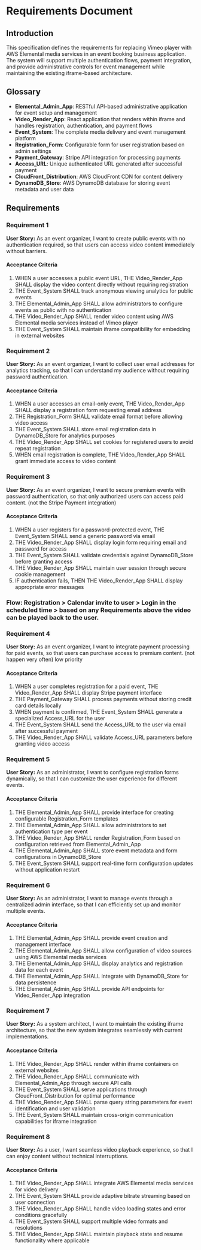 # Requirements Document

## Introduction

This specification defines the requirements for replacing Vimeo player with AWS Elemental media services in an event booking business application. The system will support multiple authentication flows, payment integration, and provide administrative controls for event management while maintaining the existing iframe-based architecture.

## Glossary

- **Elemental_Admin_App**: RESTful API-based administrative application for event setup and management
- **Video_Render_App**: React application that renders within iframe and handles registration, authentication, and payment flows
- **Event_System**: The complete media delivery and event management platform
- **Registration_Form**: Configurable form for user registration based on admin settings
- **Payment_Gateway**: Stripe API integration for processing payments
- **Access_URL**: Unique authenticated URL generated after successful payment
- **CloudFront_Distribution**: AWS CloudFront CDN for content delivery
- **DynamoDB_Store**: AWS DynamoDB database for storing event metadata and user data

## Requirements

### Requirement 1

**User Story:** As an event organizer, I want to create public events with no authentication required, so that users can access video content immediately without barriers.

#### Acceptance Criteria

1. WHEN a user accesses a public event URL, THE Video_Render_App SHALL display the video content directly without requiring registration
2. THE Event_System SHALL track anonymous viewing analytics for public events
3. THE Elemental_Admin_App SHALL allow administrators to configure events as public with no authentication
4. THE Video_Render_App SHALL render video content using AWS Elemental media services instead of Vimeo player
5. THE Event_System SHALL maintain iframe compatibility for embedding in external websites

### Requirement 2

**User Story:** As an event organizer, I want to collect user email addresses for analytics tracking, so that I can understand my audience without requiring password authentication.

#### Acceptance Criteria

1. WHEN a user accesses an email-only event, THE Video_Render_App SHALL display a registration form requesting email address
2. THE Registration_Form SHALL validate email format before allowing video access
3. THE Event_System SHALL store email registration data in DynamoDB_Store for analytics purposes
4. THE Video_Render_App SHALL set cookies for registered users to avoid repeat registration
5. WHEN email registration is complete, THE Video_Render_App SHALL grant immediate access to video content

### Requirement 3

**User Story:** As an event organizer, I want to secure premium events with password authentication, so that only authorized users can access paid content. (not the Stripe Payment integration)

#### Acceptance Criteria

1. WHEN a user registers for a password-protected event, THE Event_System SHALL send a generic password via email
2. THE Video_Render_App SHALL display login form requiring email and password for access
3. THE Event_System SHALL validate credentials against DynamoDB_Store before granting access
4. THE Video_Render_App SHALL maintain user session through secure cookie management
5. IF authentication fails, THEN THE Video_Render_App SHALL display appropriate error messages

### Flow: Registration > Calendar invite to user > Login in the scheduled time > based on any Requirements above the video can be played back to the user. 

### Requirement 4

**User Story:** As an event organizer, I want to integrate payment processing for paid events, so that users can purchase access to premium content. (not happen very often) low priority

#### Acceptance Criteria

1. WHEN a user completes registration for a paid event, THE Video_Render_App SHALL display Stripe payment interface
2. THE Payment_Gateway SHALL process payments without storing credit card details locally
3. WHEN payment is confirmed, THE Event_System SHALL generate a specialized Access_URL for the user
4. THE Event_System SHALL send the Access_URL to the user via email after successful payment
5. THE Video_Render_App SHALL validate Access_URL parameters before granting video access

### Requirement 5

**User Story:** As an administrator, I want to configure registration forms dynamically, so that I can customize the user experience for different events.

#### Acceptance Criteria

1. THE Elemental_Admin_App SHALL provide interface for creating configurable Registration_Form templates
2. THE Elemental_Admin_App SHALL allow administrators to set authentication type per event
3. THE Video_Render_App SHALL render Registration_Form based on configuration retrieved from Elemental_Admin_App
4. THE Elemental_Admin_App SHALL store event metadata and form configurations in DynamoDB_Store
5. THE Event_System SHALL support real-time form configuration updates without application restart

### Requirement 6

**User Story:** As an administrator, I want to manage events through a centralized admin interface, so that I can efficiently set up and monitor multiple events.

#### Acceptance Criteria

1. THE Elemental_Admin_App SHALL provide event creation and management interface
2. THE Elemental_Admin_App SHALL allow configuration of video sources using AWS Elemental media services
3. THE Elemental_Admin_App SHALL display analytics and registration data for each event
4. THE Elemental_Admin_App SHALL integrate with DynamoDB_Store for data persistence
5. THE Elemental_Admin_App SHALL provide API endpoints for Video_Render_App integration

### Requirement 7

**User Story:** As a system architect, I want to maintain the existing iframe architecture, so that the new system integrates seamlessly with current implementations.

#### Acceptance Criteria

1. THE Video_Render_App SHALL render within iframe containers on external websites
2. THE Video_Render_App SHALL communicate with Elemental_Admin_App through secure API calls
3. THE Event_System SHALL serve applications through CloudFront_Distribution for optimal performance
4. THE Video_Render_App SHALL parse query string parameters for event identification and user validation
5. THE Event_System SHALL maintain cross-origin communication capabilities for iframe integration

### Requirement 8

**User Story:** As a user, I want seamless video playback experience, so that I can enjoy content without technical interruptions.

#### Acceptance Criteria

1. THE Video_Render_App SHALL integrate AWS Elemental media services for video delivery
2. THE Event_System SHALL provide adaptive bitrate streaming based on user connection
3. THE Video_Render_App SHALL handle video loading states and error conditions gracefully
4. THE Event_System SHALL support multiple video formats and resolutions
5. THE Video_Render_App SHALL maintain playback state and resume functionality where applicable